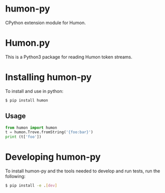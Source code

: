 # humon-py
CPython extension module for Humon.
# Humon.py

This is a Python3 package for reading Humon token streams.

# Installing humon-py

To install and use in python:

```bash
$ pip install humon
```

## Usage

```python
from humon import humon
t = humon.Trove.fromString('{foo:bar}')
print (t['foo'])
```

# Developing humon-py

To install humon-py and the tools needed to develop and run tests, run the following:

```bash
$ pip install -e .[dev]
```
